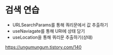 # 검색 연습

- URLSearchParams를 통해 쿼리문에서 값 추출하기
- useNaviagate를 통해 URI에 상태 담기
- useLocation을 통해 쿼리문 추출하기(상턔)

https://ungumungum.tistory.com/140

